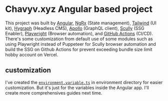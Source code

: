 # Chavyv.xyz Angular based project

This project was built by [Angular](https://angular.io/), [NgRx](https://ngrx.io/) (State management), [Tailwind](https://tailwindcss.com/) (UI kit), [Hygraph](https://hygraph.com/) (Headless CMS), [Apollo](https://www.apollographql.com/) (GraphQL client), [Scully](https://scully.io/) (SSG Enabler), [Playwright](https://playwright.dev/) (Browser automation), and [GitHub Actions](https://github.com/features/actions) (CI/CD). There's some customization from default use of some modules such as using Playwright instead of Puppeteer for Scully browser automation and build the SSG on Github Actions for prevent exceeding bundle size limit hobby account on Vercel.

## customization

I've created the [`environment.variable.ts`](https://github.com/akbar2habibullah/chavyv-xyz-angular/blob/master/src/environments/environment.variables.ts) in environment directory for easier customization. But it's just for the variables inside the Angular app. I'll create more comprehensives guides next time.
